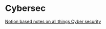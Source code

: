 # Cybersec

[Notion based notes on all things Cyber security](https://economic-staircase-567.notion.site/198790737b8a80fa9b51ef79483dc8f8?v=1d8790737b8a80cea7fc000c63c6ae60)
